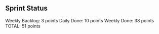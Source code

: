 ## Sprint Status
Weekly Backlog: 3 points
Daily Done: 10 points
Weekly Done: 38 points
TOTAL: 51 points